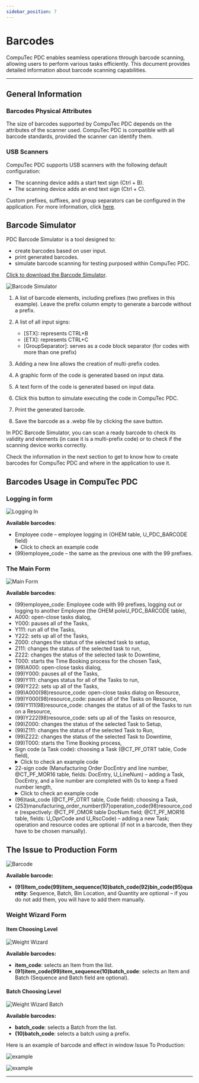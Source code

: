 ```yaml
---
sidebar_position: 7
---
```


# Barcodes

CompuTec PDC enables seamless operations through barcode scanning, allowing users to perform various tasks efficiently. This document provides detailed information about barcode scanning capabilities.

---

## General Information

### Barcodes Physical Attributes

The size of barcodes supported by CompuTec PDC depends on the attributes of the scanner used. CompuTec PDC is compatible with all barcode standards, provided the scanner can identify them.

### USB Scanners

CompuTec PDC supports USB scanners with the following default configuration:

- The scanning device adds a start text sign (Ctrl + B).
- The scanning device adds an end text sign (Ctrl + C).

Custom prefixes, suffixes, and group separators can be configured in the application. For more information, click [here](./setting-up-the-application/overview.md#ct-labels-settings).

## Barcode Simulator

PDC Barcode Simulator is a tool designed to:

- create barcodes based on user input.
- print generated barcodes.
- simulate barcode scanning for testing purposed within CompuTec PDC.

[Click to download the Barcode Simulator](https://download.computec.one/software/pdc/tools/PDC_Barcode_Simulator.zip).

![Barcode Simulator](./media/barcodes/barcode-simulator.webp)

1. A list of barcode elements, including prefixes (two prefixes in this example). Leave the prefix column empty to generate a barcode without a prefix.
2. A list of all input signs:

    - \[STX\]: represents CTRL+B
    - \[ETX\]: represents CTRL+C
    - \[GroupSeparator\]: serves as a code block separator (for codes with more than one prefix)
3. Adding a new line allows the creation of multi-prefix codes.
4. A graphic form of the code is generated based on input data.
5. A text form of the code is generated based on input data.
6. Click this button to simulate executing the code in CompuTec PDC.
7. Print the generated barcode.
8. Save the barcode as a .webp file by clicking the save button.

In PDC Barcode Simulator, you can scan a ready barcode to check its validity and elements (in case it is a multi-prefix code) or to check if the scanning device works correctly.

Check the information in the next section to get to know how to create barcodes for CompuTec PDC and where in the application to use it.

## Barcodes Usage in CompuTec PDC

### Logging in form

![Logging In](./media/barcodes/pdc-logging-in.webp)

**Available barcodes**:

- Employee code – employee logging in (OHEM table, U_PDC_BARCODE field)
    <details>
        <summary>Click to check an example code</summary>
        <table>
            <thead>
                <tr>
                    <th>Barcode</th>
                    <th rowspan="2">Represents</th>
                </tr>
                <tr>
                    <th>Employee code (OHEM → U_PDC_BARCODE)</th>
                </tr>
            </thead>
            <tbody>
                <tr>
                    <td>1234</td>
                    <td>Employee with code 1234</td>
                </tr>
            </tbody>
        </table>
    </details>
- (99)employee_code – the same as the previous one with the 99 prefixes.

### The Main Form

![Main Form](./media/barcodes/pdc-main-form.webp)

**Available barcodes**:

- (99)employee_code: Employee code with 99 prefixes, logging out or logging to another Employee (the OHEM poleU_PDC_BARCODE table),
- A000: open-close tasks dialog,
- Y000: pauses all of the Tasks,
- Y111: run all of the Tasks,
- Y222: sets up all of the Tasks,
- Z000: changes the status of the selected task to setup,
- Z111: changes the status of the selected task to run,
- Z222: changes the status of the selected task to Downtime,
- T000: starts the Time Booking process for the chosen Task,
- (99)A000: open-close tasks dialog,
- (99)Y000: pauses all of the Tasks,
- (99)Y111: changes status for all of the Tasks to run,
- (99)Y222: sets up all of the Tasks,
- (99)A000(98)resource_code: open-close tasks dialog on Resource,
- (99)Y000(98)resource_code: pauses all of the Tasks on Resource,
- (99)Y111(98)resource_code: changes the status of all of the Tasks to run on a Resource,
- (99)Y222(98)resource_code: sets up all of the Tasks on resource,
- (99)Z000: changes the status of the selected Task to Setup,
- (99)Z111: changes the status of the selected Task to Run,
- (99)Z222: changes the status of the selected Task to Downtime,
- (99)T000: starts the Time Booking process,
- Sign code (a Task code): choosing a Task (@CT_PF_OTRT table, Code field),
    <details>
        <summary>Click to check an example code</summary>
        <table>
            <thead>
                <tr>
                    <th rowspan="2"></th>
                    <th>Barcode</th>
                    <th rowspan="2">Represents</th>
                </tr>
                <tr>
                    <th>Tile code (@CT_PF_OTRT→ Code)</th>
                </tr>
            </thead>
            <tbody>
                <tr>
                    <td>SQL Example</td>
                    <td>00000000000000000000000000001H</td>
                    <td>Tile with code 00000000000000000000000000001H</td>
                </tr>
                <tr>
                    <td>HANA Example</td>
                    <td>0000000001H</td>
                    <td>Tile with code 0000000001H</td>
                </tr>
            </tbody>
        </table>
    </details>
- 22-sign code (Manufacturing Order DocEntry and line number, @CT_PF_MOR16 table, fields: DocEntry, U_LineNum) – adding a Task, DocEntry, and a line number are completed with 0s to keep a fixed number length,
    <details>
        <summary>Click to check an example code</summary>
        <table>
            <thead>
                <tr>
                    <th colspan="2">Barcode</th>
                    <th rowspan="2">Represents</th>
                </tr>
                <tr>
                    <th>Manufacturing Order Document Doc Entry(11 characters)</th>
                    <th>Line number (11 characters)</th>
                </tr>
            </thead>
            <tbody>
                <tr>
                    <td>00000001234</td>
                    <td>00000000005</td>
                    <td rowspan="2">MOR doc entry 1234 and line number 5</td>
                </tr>
                <tr>
                    <td colspan="2">0000000123400000000005</td>
                </tr>
            </tbody>
        </table>
    </details>
- (96)task_code (@CT_PF_OTRT table, Code field): choosing a Task,
- (253)manufacturing_order_number(97)operation_code(98)resource_code (respectively: @CT_PF_OMOR table DocNum field; @CT_PF_MOR16 table, fields: U_OprCode and U_RscCode) – adding a new Task; operation and resource codes are optional (if not in a barcode, then they have to be chosen manually).

## The Issue to Production Form

![Barcode](./media/barcodes/barcode.webp)

**Available barcode:**

- **(91)Item_code(99)item_sequence(10)batch_code(92)bin_code(95)quantity**: Sequence, Batch, Bin Location, and Quantity are optional – if you do not add them, you will have to add them manually.

### Weight Wizard Form

#### Item Choosing Level

![Weight Wizard](./media/barcodes/weight-wizard.webp)

**Available barcodes:**

- **item_code**: selects an Item from the list.
- **(91)item_code(99)item_sequence(10)batch_code**: selects an Item and Batch (Sequence and Batch field are optional).

#### Batch Choosing Level

![Weight Wizard Batch](./media/barcodes/weight-wizard-batch.webp)

**Available barcodes:**

- **batch_code**: selects a Batch from the list.
- **(10)batch_code**: selects a batch using a prefix.

Here is an example of barcode and effect in window Issue To Production:

![example](./media/barcodes/image.png)

![example](./media/barcodes/image%20(1).png)

---
